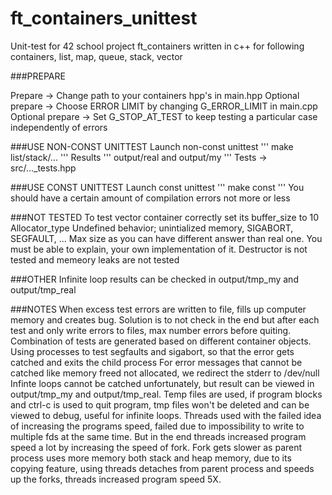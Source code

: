 # ft_containers_unittest
Unit-test for 42 school project ft_containers written in c++ for following containers, list, map, queue, stack, vector



###PREPARE

Prepare -> Change path to your containers hpp's in main.hpp
Optional prepare -> Choose ERROR LIMIT by changing G_ERROR_LIMIT in main.cpp
Optional prepare -> Set G_STOP_AT_TEST to keep testing a particular case independently of errors

###USE NON-CONST UNITTEST
Launch non-const unittest
'''
make list/stack/...
'''
Results
'''
output/real and output/my
'''
Tests -> src/..._tests.hpp

###USE CONST UNITTEST
Launch const unittest
'''
make const
'''
You should have a certain amount of compilation errors not more or less

###NOT TESTED
To test vector container correctly set its buffer_size to 10
Allocator_type
Undefined behavior; unintialized memory, SIGABORT, SEGFAULT, ...
Max size as you can have different answer than real one. You must be able to explain, your own implementation of it.
Destructor is not tested and memeory leaks are not tested

###OTHER
Infinite loop results can be checked in output/tmp_my and output/tmp_real




###NOTES
When excess test errors are written to file, fills up computer memory and creates bug.
Solution is to not check in the end but after each test and only write errors to files, max number errors before quiting.
Combination of tests are generated based on different container objects.
Using processes to test segfaults and sigabort, so that the error gets catched and exits the child process
For error messages that cannot be catched like memory freed not allocated, we redirect the stderr to /dev/null
Infinte loops cannot be catched unfortunately, but result can be viewed in output/tmp_my and output/tmp_real.
Temp files are used, if program blocks and ctrl-c is used to quit program, tmp files won't be deleted and can be viewed to debug, useful for infinite loops.
Threads used with the failed idea of increasing the programs speed, failed due to impossibility to write to multiple fds at the same time.
But in the end threads increased program speed a lot by increasing the speed of fork.
Fork gets slower as parent process uses more memory both stack and heap memory, due to its copying feature, using threads detaches from parent process and speeds up the forks, threads increased program speed 5X.
